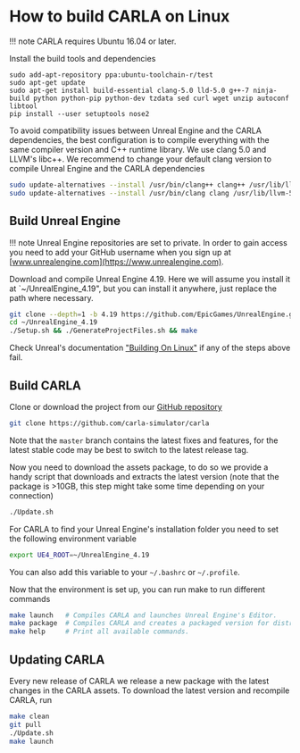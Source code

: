 <h1>How to build CARLA on Linux</h1>

!!! note
    CARLA requires Ubuntu 16.04 or later.

Install the build tools and dependencies

```
sudo add-apt-repository ppa:ubuntu-toolchain-r/test
sudo apt-get update
sudo apt-get install build-essential clang-5.0 lld-5.0 g++-7 ninja-build python python-pip python-dev tzdata sed curl wget unzip autoconf libtool
pip install --user setuptools nose2
```

To avoid compatibility issues between Unreal Engine and the CARLA dependencies,
the best configuration is to compile everything with the same compiler version
and C++ runtime library. We use clang 5.0 and LLVM's libc++. We recommend to
change your default clang version to compile Unreal Engine and the CARLA
dependencies

```sh
sudo update-alternatives --install /usr/bin/clang++ clang++ /usr/lib/llvm-5.0/bin/clang++ 101
sudo update-alternatives --install /usr/bin/clang clang /usr/lib/llvm-5.0/bin/clang 101
```

Build Unreal Engine
-------------------

!!! note
    Unreal Engine repositories are set to private. In order to gain access you
    need to add your GitHub username when you sign up at
    [www.unrealengine.com](https://www.unrealengine.com).

Download and compile Unreal Engine 4.19. Here we will assume you install it at
`~/UnrealEngine_4.19", but you can install it anywhere, just replace the path
where necessary.

```sh
git clone --depth=1 -b 4.19 https://github.com/EpicGames/UnrealEngine.git ~/UnrealEngine_4.19
cd ~/UnrealEngine_4.19
./Setup.sh && ./GenerateProjectFiles.sh && make
```

Check Unreal's documentation
["Building On Linux"](https://wiki.unrealengine.com/Building_On_Linux) if any of
the steps above fail.

Build CARLA
-----------

Clone or download the project from our
[GitHub repository](https://github.com/carla-simulator/carla)

```sh
git clone https://github.com/carla-simulator/carla
```

Note that the `master` branch contains the latest fixes and features, for the
latest stable code may be best to switch to the latest release tag.

Now you need to download the assets package, to do so we provide a handy script
that downloads and extracts the latest version (note that the package is >10GB,
this step might take some time depending on your connection)

```sh
./Update.sh
```

For CARLA to find your Unreal Engine's installation folder you need to set the
following environment variable

```sh
export UE4_ROOT=~/UnrealEngine_4.19
```

You can also add this variable to your `~/.bashrc` or `~/.profile`.

Now that the environment is set up, you can run make to run different commands

```sh
make launch   # Compiles CARLA and launches Unreal Engine's Editor.
make package  # Compiles CARLA and creates a packaged version for distribution.
make help     # Print all available commands.
```

Updating CARLA
--------------

Every new release of CARLA we release a new package with the latest changes in
the CARLA assets. To download the latest version and recompile CARLA, run

```sh
make clean
git pull
./Update.sh
make launch
```
